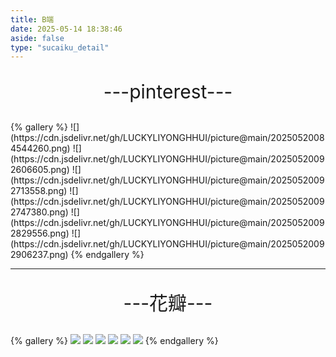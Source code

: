 ```yaml
---
title: B端
date: 2025-05-14 18:38:46
aside: false
type: "sucaiku_detail"
---
```


<p style="font-size: 30px; text-align: center; font-weight: normal;">---pinterest---</p>
{% gallery %}
![](https://cdn.jsdelivr.net/gh/LUCKYLIYONGHHUI/picture@main/20250520084544260.png)
![](https://cdn.jsdelivr.net/gh/LUCKYLIYONGHHUI/picture@main/20250520092606605.png)
![](https://cdn.jsdelivr.net/gh/LUCKYLIYONGHHUI/picture@main/20250520092713558.png)
![](https://cdn.jsdelivr.net/gh/LUCKYLIYONGHHUI/picture@main/20250520092747380.png)
![](https://cdn.jsdelivr.net/gh/LUCKYLIYONGHHUI/picture@main/20250520092829556.png)
![](https://cdn.jsdelivr.net/gh/LUCKYLIYONGHHUI/picture@main/20250520092906237.png)
{% endgallery %}

---

<p style="font-size: 30px; text-align: center; font-weight: normal;">---花瓣---</p>

{% gallery %}
![](https://cdn.jsdelivr.net/gh/LUCKYLIYONGHHUI/picture@main/20250520084627469.png)
![](https://cdn.jsdelivr.net/gh/LUCKYLIYONGHHUI/picture@main/20250520091427349.png)
![](https://cdn.jsdelivr.net/gh/LUCKYLIYONGHHUI/picture@main/20250520091722085.png)
![](https://cdn.jsdelivr.net/gh/LUCKYLIYONGHHUI/picture@main/20250520091830869.png)
![](https://cdn.jsdelivr.net/gh/LUCKYLIYONGHHUI/picture@main/20250520092421972.png)
![](https://cdn.jsdelivr.net/gh/LUCKYLIYONGHHUI/picture@main/20250520092504583.png)
{% endgallery %}
